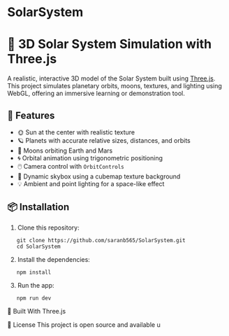 # SolarSystem

# 🌌 3D Solar System Simulation with Three.js

A realistic, interactive 3D model of the Solar System built using [Three.js](https://threejs.org/). This project simulates planetary orbits, moons, textures, and lighting using WebGL, offering an immersive learning or demonstration tool.

## 🚀 Features

- 🌞 Sun at the center with realistic texture
- 🪐 Planets with accurate relative sizes, distances, and orbits
- 🌙 Moons orbiting Earth and Mars
- 🌀 Orbital animation using trigonometric positioning
- 🖱️ Camera control with `OrbitControls`
- 🧊 Dynamic skybox using a cubemap texture background
- 💡 Ambient and point lighting for a space-like effect


## 📦 Installation

1. Clone this repository:
```
   git clone https://github.com/saranb565/SolarSystem.git
   cd SolarSystem
```
2. Install the dependencies:
```
   npm install
```

3. Run the app:
```
   npm run dev
```
🧱 Built With
Three.js




📄 License
This project is open source and available u
